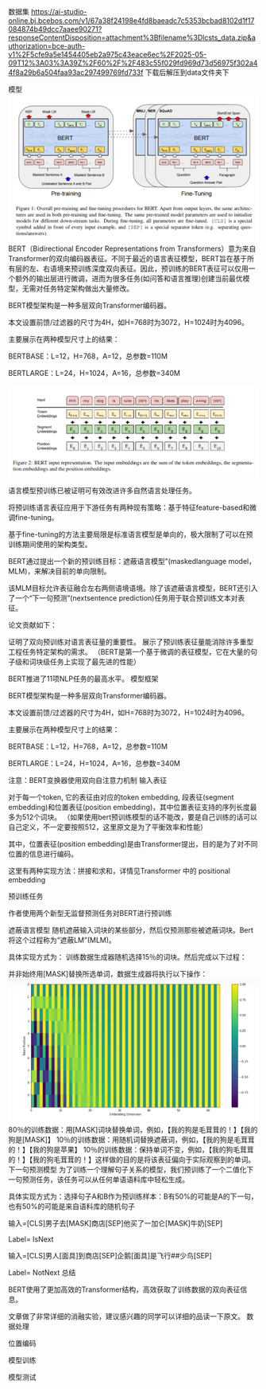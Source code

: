 数据集
https://ai-studio-online.bj.bcebos.com/v1/67a38f24198e4fd8baeadc7c5353bcbad8102d1f17084874b49dcc7aaee90271?responseContentDisposition=attachment%3Bfilename%3Dlcsts_data.zip&authorization=bce-auth-v1%2F5cfe9a5e1454405eb2a975c43eace6ec%2F2025-05-09T12%3A03%3A39Z%2F60%2F%2F483c55f029fd969d73d56975f302a44f8a29b6a504faa93ac297499769fd733f
下载后解压到data文件夹下

模型
![alt text](image.png)
BERT（Bidirectional Encoder Representations from Transformers）意为来自Transformer的双向编码器表征。不同于最近的语言表征模型，BERT旨在基于所有层的左、右语境来预训练深度双向表征。因此，预训练的BERT表征可以仅用一个额外的输出层进行微调，进而为很多任务(如问答和语言推理)创建当前最优模型，无需对任务特定架构做出大量修改。

BERT模型架构是一种多层双向Transformer编码器。

本文设置前馈/过滤器的尺寸为4H，如H=768时为3072，H=1024时为4096。

主要展示在两种模型尺寸上的结果：

BERTBASE：L=12，H=768，A=12，总参数=110M

BERTLARGE：L=24，H=1024，A=16，总参数=340M

![alt text](image-1.png)

语言模型预训练已被证明可有效改进许多自然语言处理任务。

将预训练语言表征应用于下游任务有两种现有策略：基于特征feature-based和微调fine-tuning。

基于fine-tuning的方法主要局限是标准语言模型是单向的，极大限制了可以在预训练期间使用的架构类型。

BERT通过提出一个新的预训练目标：遮蔽语言模型”(maskedlanguage model，MLM)，来解决目前的单向限制。

该MLM目标允许表征融合左右两侧语境语境。除了该遮蔽语言模型，BERT还引入了一个“下一句预测”(nextsentence prediction)任务用于联合预训练文本对表征。

论文贡献如下：

证明了双向预训练对语言表征量的重要性。
展示了预训练表征量能消除许多重型工程任务特定架构的需求。
（BERT是第一个基于微调的表征模型，它在大量的句子级和词块级任务上实现了最先进的性能）

BERT推进了11项NLP任务的最高水平。
模型框架

BERT模型架构是一种多层双向Transformer编码器。

本文设置前馈/过滤器的尺寸为4H，如H=768时为3072，H=1024时为4096。

主要展示在两种模型尺寸上的结果：

BERTBASE：L=12，H=768，A=12，总参数=110M

BERTLARGE：L=24，H=1024，A=16，总参数=340M

注意：BERT变换器使用双向自注意力机制
输入表征

对于每一个token, 它的表征由对应的token embedding, 段表征(segment embedding)和位置表征(position embedding)，其中位置表征支持的序列长度最多为512个词块。 （如果使用bert预训练模型的话不能改，要是自己训练的话可以自己定义，不一定要按照512，这里原文是为了平衡效率和性能）


其中，位置表征(position embedding)是由Transformer提出，目的是为了对不同位置的信息进行编码。


这里有两种实现方法：拼接和求和，详情见Transformer 中的 positional embedding

预训练任务

作者使用两个新型无监督预测任务对BERT进行预训练

遮蔽语言模型
随机遮蔽输入词块的某些部分，然后仅预测那些被遮蔽词块。Bert将这个过程称为“遮蔽LM”(MLM)。

具体实现方式为： 训练数据生成器随机选择15％的词块。然后完成以下过程：

并非始终用[MASK]替换所选单词，数据生成器将执行以下操作：
![alt text](image-2.png)
80％的训练数据：用[MASK]词块替换单词，例如，【我的狗是毛茸茸的！】【我的狗是[MASK]】
10％的训练数据：用随机词替换遮蔽词，例如，【我的狗是毛茸茸的！】【我的狗是苹果】
10％的训练数据：保持单词不变，例如，【我的狗毛茸茸的！】【我的狗毛茸茸的！】这样做的目的是将该表征偏向于实际观察到的单词。
下一句预测模型
为了训练一个理解句子关系的模型，我们预训练了一个二值化下一句预测任务，该任务可以从任何单语语料库中轻松生成。

具体实现方式为：选择句子A和B作为预训练样本：B有50%的可能是A的下一句，也有50%的可能是来自语料库的随机句子

输入=[CLS]男子去[MASK]商店[SEP]他买了一加仑[MASK]牛奶[SEP]

Label= IsNext

输入=[CLS]男人[面具]到商店[SEP]企鹅[面具]是飞行##少鸟[SEP]

Label= NotNext
总结

BERT使用了更加高效的Transformer结构，高效获取了训练数据的双向表征信息。

文章做了非常详细的消融实验，建议感兴趣的同学可以详细的品读一下原文。
数据处理


位置编码


模型训练


模型测试